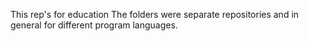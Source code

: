 This rep's for education
The folders were separate repositories and in general for different program languages.
